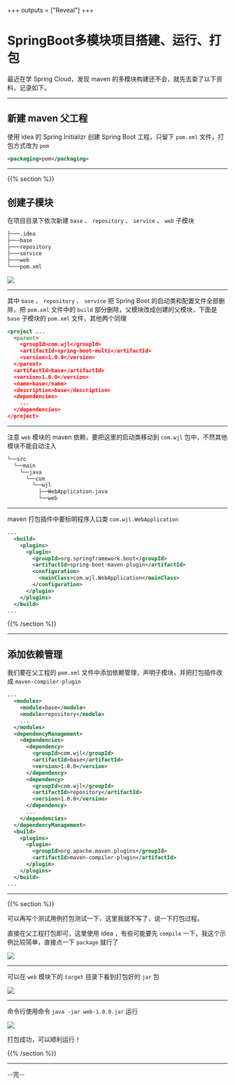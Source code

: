 +++
outputs = ["Reveal"]
+++

# SpringBoot多模块项目搭建、运行、打包

最近在学 Spring Cloud，发现 maven 的多模块构建还不会，就先去查了以下资料，记录如下。

---

## 新建 maven 父工程

使用 idea 的 Spring Initializr 创建 Spring Boot 工程，只留下 `pom.xml` 文件，打包方式改为 `pom` 

```xml
<packaging>pom</packaging>
```

---

{{% section %}}

## 创建子模块

在项目目录下依次新建 `base` 、 `repository` 、 `service` 、 `web` 子模块

```bash
├───.idea
├───base
├───repository
├───service
├───web
└───pom.xml
```

![](https://image-1305118058.cos.ap-nanjing.myqcloud.com/image/Snipaste_2022-01-04_10-11-56.png)

---

其中 `base` 、 `repository` 、 `service` 把 Spring Boot 的启动类和配置文件全部删除，把 `pom.xml` 文件中的 `build` 部分删除，父模块改成创建的父模块，下面是 `base` 子模块的 `pom.xml` 文件，其他两个同理

```xml
<project ...
  <parent>
    <groupId>com.wjl</groupId>
    <artifactId>spring-boot-multi</artifactId>
    <version>1.0.0</version>
  </parent>
  <artifactId>base</artifactId>
  <version>1.0.0</version>
  <name>base</name>
  <description>base</description>
  <dependencies>
    ...
  </dependencies>
</project>
```

---

注意 `web` 模块的 maven 依赖，要把这里的启动类移动到 `com.wjl` 包中，不然其他模块不能自动注入

```bash
└──src
  └──main
    └──java
      └──com
        └──wjl
          ├──WebApplication.java
          └──web
```

---

maven 打包插件中要标明程序入口类 `com.wjl.WebApplication` 

```xml
...
  <build>
    <plugins>
      <plugin>
        <groupId>org.springframework.boot</groupId>
        <artifactId>spring-boot-maven-plugin</artifactId>
        <configuration>
          <mainClass>com.wjl.WebApplication</mainClass>
        </configuration>
      </plugin>
    </plugins>
  </build>
...
```

{{% /section %}}

---

## 添加依赖管理

我们要在父工程的 `pom.xml` 文件中添加依赖管理，声明子模块，并把打包插件改成 `maven-compiler-plugin`

```xml
...
  <modules>
    <module>base</module>
    <module>repository</module>
    ...
  </modules>
  <dependencyManagement>
    <dependencies>
      <dependency>
        <groupId>com.wjl</groupId>
        <artifactId>base</artifactId>
        <version>1.0.0</version>
      </dependency>
      <dependency>
        <groupId>com.wjl</groupId>
        <artifactId>repository</artifactId>
        <version>1.0.0</version>
      </dependency>
      ...
    </dependencies>
  </dependencyManagement>
  <build>
    <plugins>
      <plugin>
        <groupId>org.apache.maven.plugins</groupId>
        <artifactId>maven-compiler-plugin</artifactId>
      </plugin>
    </plugins>
  </build>
...
```

---

{{% section %}}

可以再写个测试用例打包测试一下，这里我就不写了，说一下打包过程。

直接在父工程打包即可，这里使用 idea ，有些可能要先 `compile` 一下，我这个示例比较简单，直接点一下 `package` 就行了

![](https://image-1305118058.cos.ap-nanjing.myqcloud.com/image/Snipaste_2022-01-04_10-26-58.png)

---

可以在 `web` 模块下的 `target` 目录下看到打包好的 `jar` 包

![](https://image-1305118058.cos.ap-nanjing.myqcloud.com/image/Snipaste_2022-01-04_10-29-19.png)

---

命令行使用命令 `java -jar web-1.0.0.jar` 运行

![](https://image-1305118058.cos.ap-nanjing.myqcloud.com/image/Snipaste_2022-01-04_10-31-13.png)

打包成功，可以顺利运行！

{{% /section %}}

---

--完--
